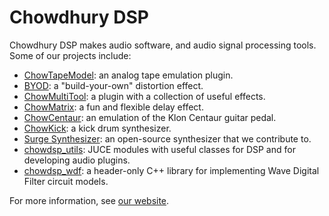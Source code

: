 # Chowdhury DSP

Chowdhury DSP makes audio software, and audio signal processing tools. Some of our projects include:

- [ChowTapeModel](https://github.com/jatinchowdhury18/AnalogTapeModel): an analog tape emulation plugin.
- [BYOD](https://github.com/Chowdhury-DSP/BYOD): a "build-your-own" distortion effect.
- [ChowMultiTool](https://github.com/Chowdhury-DSP/ChowMultiTool): a plugin with a collection of useful effects.
- [ChowMatrix](https://github.com/Chowdhury-DSP/ChowMatrix): a fun and flexible delay effect.
- [ChowCentaur](https://github.com/jatinchowdhury18/KlonCentaur): an emulation of the Klon Centaur guitar pedal.
- [ChowKick](https://github.com/Chowdhury-DSP/ChowKick): a kick drum synthesizer.
- [Surge Synthesizer](https://surge-synthesizer.github.io/): an open-source synthesizer that we contribute to.
- [chowdsp_utils](https://github.com/Chowdhury-DSP/chowdsp_utils): JUCE modules with useful classes for DSP and for developing audio plugins.
- [chowdsp_wdf](https://github.com/Chowdhury-DSP/chowdsp_wdf): a header-only C++ library for implementing Wave Digital Filter circuit models.

For more information, see [our website](https://chowdsp.com).
